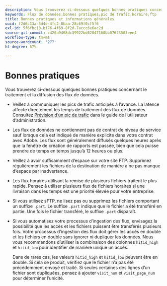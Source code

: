 ```yaml
---
description: Vous trouverez ci-dessous quelques bonnes pratiques concernant le traitement et la diffusion des flux de données.
keywords: Flux de données;bonnes pratiques;pic de trafic;horaire;ftp
title: Bonnes pratiques et informations générales
uuid: f2d6c13a-5d4e-4fc2-8baa-28c69f0cf5f6
exl-id: 5f6fbc13-b176-4f69-8f2d-7accc6e6ac2d
source-git-commit: c420a9468dc39922bd02047160bb07623503eee4
workflow-type: tm+mt
source-wordcount: '277'
ht-degree: 67%

---
```


# Bonnes pratiques

Vous trouverez ci-dessous quelques bonnes pratiques concernant le traitement et la diffusion des flux de données.

* Veillez à communiquer les pics de trafic anticipés à l’avance. La latence affecte directement les temps de traitement des flux de données. Consultez [Prévision d’un pic de trafic](/help/admin/c-traffic-management/t-traffic-schedule-spike.md) dans le guide de l’utilisateur d’administration.

* Les flux de données ne contiennent pas de contrat de niveau de service sauf lorsque cela est indiqué de manière explicite dans votre contrat avec Adobe. Les flux sont généralement diffusés quelques heures après que la fenêtre de création de rapports est passée, bien que cela puisse prendre de temps en temps jusqu’à 12 heures ou plus.

* Veillez à avoir suffisamment d’espace sur votre site FTP. Supprimez régulièrement les fichiers de la destination de manière à ne pas manque d’espace par inadvertance.

* Les flux horaires utilisant la remise de plusieurs fichiers traitent le plus rapide. Pensez à utiliser plusieurs flux de fichiers horaires si une livraison dans les temps est une priorité élevée pour votre entreprise.

* Si vous utilisez sFTP, ne lisez pas ou supprimez les fichiers comportant un suffixe `.part`. Le suffixe `.part` indique que le fichier a été transféré en partie. Une fois le fichier transféré, le suffixe `.part` disparaît.

* Si vous automatisez votre processus d’ingestion des flux, envisagez la possibilité que les accès et les fichiers puissent être transférés plusieurs fois. Votre processus d’ingestion des flux doit gérer les accès en double et les fichiers en double sans ignorer ni dupliquer les données. Nous vous recommandons d’utiliser la combinaison des colonnes `hitid_high` et `hitid_low` pour identifier de manière unique un accès.

   Dans de rares cas, les valeurs `hitid_high` et `hitid_low` peuvent être en double. Si cela se produit, vérifiez que le fichier n’a pas été précédemment envoyé et traité. Si seules certaines des lignes d’un fichier sont dupliquées, pensez à ajouter `visit_num` et `visit_page_num` pour déterminer l’unicité.
